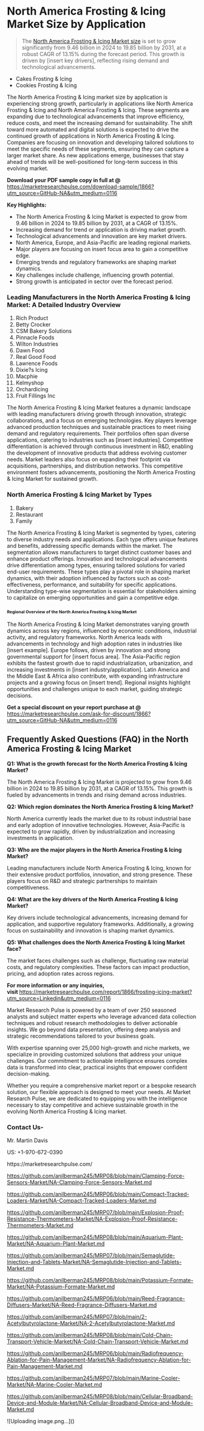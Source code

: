 <h1>North America Frosting & Icing Market&nbsp;Size by Application</h1><blockquote><p>The <a href="https://marketresearchpulse.com/download-sample/1866?utm_source=GitHub-NA&amp;utm_medium=0116">North America Frosting & Icing Market size</a> is set to grow significantly from 9.46 billion in 2024 to 19.85 billion by 2031, at a robust CAGR of 13.15% during the forecast period. This growth is driven by [insert key drivers], reflecting rising demand and technological advancements.</p></blockquote><ul><li>Cakes Frosting & Icing <li> Cookies Frosting & Icing</li></ul><p>The North America Frosting & Icing market size by application is experiencing strong growth, particularly in applications like North America Frosting & Icing and North America Frosting & Icing. These segments are expanding due to technological advancements that improve efficiency, reduce costs, and meet the increasing demand for sustainability. The shift toward more automated and digital solutions is expected to drive the continued growth of applications in North America Frosting & Icing. Companies are focusing on innovation and developing tailored solutions to meet the specific needs of these segments, ensuring they can capture a larger market share. As new applications emerge, businesses that stay ahead of trends will be well-positioned for long-term success in this evolving market.</p><p><strong>Download your PDF sample copy in full at @ </strong><a href="https://marketresearchpulse.com/download-sample/1866?utm_source=GitHub-NA&amp;utm_medium=0116">https://marketresearchpulse.com/download-sample/1866?utm_source=GitHub-NA&amp;utm_medium=0116</a></p><p><strong>Key Highlights: </strong></p><ul><li>The North America Frosting & Icing Market is expected to grow from 9.46 billion in 2024 to 19.85 billion by 2031, at a CAGR of 13.15%.</li><li>Increasing demand for trend or application is driving market growth.</li><li>Technological advancements and innovation are key market drivers.</li><li>North America, Europe, and Asia-Pacific are leading regional markets.</li><li>Major players are focusing on insert focus area to gain a competitive edge.</li><li>Emerging trends and regulatory frameworks are shaping market dynamics.</li><li>Key challenges include challenge, influencing growth potential.</li><li>Strong growth is anticipated in sector over the forecast period.</li></ul><h3>Leading Manufacturers in the North America Frosting & Icing Market: A Detailed Industry Overview</h3><ol><li>Rich Product</li><li>Betty Crocker</li><li>CSM Bakery Solutions</li><li>Pinnacle Foods</li><li>Wilton Industries</li><li>Dawn Food</li><li>Real Good Food</li><li>Lawrence Foods</li><li>Dixie?s Icing</li><li>Macphie</li><li>Kelmyshop</li><li>Orchardicing</li><li>Fruit Fillings Inc</li></ol><div class="flex max-w-full flex-col flex-grow"><div class="min-h-8 text-message flex w-full flex-col items-end gap-2 whitespace-normal break-words [.text-message+&amp;]:mt-5" dir="auto" data-message-author-role="assistant" data-message-id="fd8432e4-4910-450d-b182-61b7bfb0a01f" data-message-model-slug="gpt-4o"><div class="flex w-full flex-col gap-1 empty:hidden first:pt-[3px]"><div class="markdown prose w-full break-words dark:prose-invert light"><p>The North America Frosting & Icing Market features a dynamic landscape with leading manufacturers driving growth through innovation, strategic collaborations, and a focus on emerging technologies. Key players leverage advanced production techniques and sustainable practices to meet rising demand and regulatory requirements. Their portfolios often span diverse applications, catering to industries such as [insert industries]. Competitive differentiation is achieved through continuous investment in R&amp;D, enabling the development of innovative products that address evolving customer needs. Market leaders also focus on expanding their footprint via acquisitions, partnerships, and distribution networks. This competitive environment fosters advancements, positioning the North America Frosting & Icing Market for sustained growth.</p></div></div></div></div><h3>North America Frosting & Icing Market by Types</h3><ol><li>Bakery <li> Restaurant <li> Family</li></ol><div class="flex max-w-full flex-col flex-grow"><div class="min-h-8 text-message flex w-full flex-col items-end gap-2 whitespace-normal break-words [.text-message+&amp;]:mt-5" dir="auto" data-message-author-role="assistant" data-message-id="084470be-0bb7-4664-bddf-5156b4f41249" data-message-model-slug="gpt-4o-mini"><div class="flex w-full flex-col gap-1 empty:hidden first:pt-[3px]"><div class="markdown prose w-full break-words dark:prose-invert light"><p>The North America Frosting & Icing Market is segmented by types, catering to diverse industry needs and applications. Each type offers unique features and benefits, addressing specific demands within the market. The segmentation allows manufacturers to target distinct customer bases and enhance product offerings. Innovation and technological advancements drive differentiation among types, ensuring tailored solutions for varied end-user requirements. These types play a pivotal role in shaping market dynamics, with their adoption influenced by factors such as cost-effectiveness, performance, and suitability for specific applications. Understanding type-wise segmentation is essential for stakeholders aiming to capitalize on emerging opportunities and gain a competitive edge.</p></div></div></div></div><h3><span style="font-size: 11px;">Regional Overview of the North America Frosting & Icing Market</span></h3><div class="flex max-w-full flex-col flex-grow"><div class="min-h-8 text-message flex w-full flex-col items-end gap-2 whitespace-normal break-words [.text-message+&amp;]:mt-5" dir="auto" data-message-author-role="assistant" data-message-id="e9038762-ce64-4e30-91c9-9bd413514231" data-message-model-slug="gpt-4o-mini"><div class="flex w-full flex-col gap-1 empty:hidden first:pt-[3px]"><div class="markdown prose w-full break-words dark:prose-invert light"><p>The North America Frosting & Icing Market demonstrates varying growth dynamics across key regions, influenced by economic conditions, industrial activity, and regulatory frameworks. North America leads with advancements in technology and high adoption rates in industries like [insert example]. Europe follows, driven by innovation and strong governmental support for [insert focus area]. The Asia-Pacific region exhibits the fastest growth due to rapid industrialization, urbanization, and increasing investments in [insert industry/application]. Latin America and the Middle East &amp; Africa also contribute, with expanding infrastructure projects and a growing focus on [insert trend]. Regional insights highlight opportunities and challenges unique to each market, guiding strategic decisions.</p></div></div></div></div><p><strong>Get a special discount on your report purchase at @ </strong><a href="https://marketresearchpulse.com/ask-for-discount/1866?utm_source=GitHub-NA&amp;utm_medium=0116">https://marketresearchpulse.com/ask-for-discount/1866?utm_source=GitHub-NA&amp;utm_medium=0116</a></p><h2>Frequently Asked Questions (FAQ) in the North America Frosting & Icing Market</h2><p><strong>Q1: What is the growth forecast for the North America Frosting & Icing Market?</strong></p><p>The North America Frosting & Icing Market is projected to grow from 9.46 billion in 2024 to 19.85 billion by 2031, at a CAGR of 13.15%. This growth is fueled by advancements in trends and rising demand across industries.</p><p><strong>Q2: Which region dominates the North America Frosting & Icing Market?</strong></p><p>North America currently leads the market due to its robust industrial base and early adoption of innovative technologies. However, Asia-Pacific is expected to grow rapidly, driven by industrialization and increasing investments in application.</p><p><strong>Q3: Who are the major players in the North America Frosting & Icing Market?</strong></p><p>Leading manufacturers include North America Frosting & Icing, known for their extensive product portfolios, innovation, and strong presence. These players focus on R&amp;D and strategic partnerships to maintain competitiveness.</p><p><strong>Q4: What are the key drivers of the North America Frosting & Icing Market?</strong></p><p>Key drivers include technological advancements, increasing demand for application, and supportive regulatory frameworks. Additionally, a growing focus on sustainability and innovation is shaping market dynamics.</p><p><strong>Q5: What challenges does the North America Frosting & Icing Market face?</strong></p><p>The market faces challenges such as challenge, fluctuating raw material costs, and regulatory complexities. These factors can impact production, pricing, and adoption rates across regions.</p><p><strong>For more information or any inquiries, visit&nbsp;</strong><a href="https://marketresearchpulse.com/report/1866/frosting-icing-market?utm_source=Linkedin&utm_medium=0116">https://marketresearchpulse.com/report/1866/frosting-icing-market?utm_source=Linkedin&utm_medium=0116</a></p><p>Market Research Pulse is powered by a team of over 250 seasoned analysts and subject matter experts who leverage advanced data collection techniques and robust research methodologies to deliver actionable insights. We go beyond data presentation, offering deep analysis and strategic recommendations tailored to your business goals.</p><p>With expertise spanning over 25,000 high-growth and niche markets, we specialize in providing customized solutions that address your unique challenges. Our commitment to actionable intelligence ensures complex data is transformed into clear, practical insights that empower confident decision-making.</p><p>Whether you require a comprehensive market report or a bespoke research solution, our flexible approach is designed to meet your needs. At Market Research Pulse, we are dedicated to equipping you with the intelligence necessary to stay competitive and achieve sustainable growth in the evolving North America Frosting & Icing market.</p><h3><strong>Contact Us-</strong></h3><p>Mr. Martin Davis</p><p>US: +1-970-672-0390</p><p>https://marketresearchpulse.com/</p><p><a href="https://github.com/anilberman245/MRP08/blob/main/Clamping-Force-Sensors-Market/NA-Clamping-Force-Sensors-Market.md">https://github.com/anilberman245/MRP08/blob/main/Clamping-Force-Sensors-Market/NA-Clamping-Force-Sensors-Market.md</a></p><p><a href="https://github.com/anilberman245/MRP06/blob/main/Compact-Tracked-Loaders-Market/NA-Compact-Tracked-Loaders-Market.md">https://github.com/anilberman245/MRP06/blob/main/Compact-Tracked-Loaders-Market/NA-Compact-Tracked-Loaders-Market.md</a></p><p><a href="https://github.com/anilberman245/MRP07/blob/main/Explosion-Proof-Resistance-Thermometers-Market/NA-Explosion-Proof-Resistance-Thermometers-Market.md">https://github.com/anilberman245/MRP07/blob/main/Explosion-Proof-Resistance-Thermometers-Market/NA-Explosion-Proof-Resistance-Thermometers-Market.md</a></p><p><a href="https://github.com/anilberman245/MRP08/blob/main/Aquarium-Plant-Market/NA-Aquarium-Plant-Market.md">https://github.com/anilberman245/MRP08/blob/main/Aquarium-Plant-Market/NA-Aquarium-Plant-Market.md</a></p><p><a href="https://github.com/anilberman245/MRP07/blob/main/Semaglutide-Injection-and-Tablets-Market/NA-Semaglutide-Injection-and-Tablets-Market.md">https://github.com/anilberman245/MRP07/blob/main/Semaglutide-Injection-and-Tablets-Market/NA-Semaglutide-Injection-and-Tablets-Market.md</a></p><p><a href="https://github.com/anilberman245/MRP08/blob/main/Potassium-Formate-Market/NA-Potassium-Formate-Market.md">https://github.com/anilberman245/MRP08/blob/main/Potassium-Formate-Market/NA-Potassium-Formate-Market.md</a></p><p><a href="https://github.com/anilberman245/MRP06/blob/main/Reed-Fragrance-Diffusers-Market/NA-Reed-Fragrance-Diffusers-Market.md">https://github.com/anilberman245/MRP06/blob/main/Reed-Fragrance-Diffusers-Market/NA-Reed-Fragrance-Diffusers-Market.md</a></p><p><a href="https://github.com/anilberman245/MRP07/blob/main/2-Acetylbutyrolactone-Market/NA-2-Acetylbutyrolactone-Market.md">https://github.com/anilberman245/MRP07/blob/main/2-Acetylbutyrolactone-Market/NA-2-Acetylbutyrolactone-Market.md</a></p><p><a href="https://github.com/anilberman245/MRP08/blob/main/Cold-Chain-Transport-Vehicle-Market/NA-Cold-Chain-Transport-Vehicle-Market.md">https://github.com/anilberman245/MRP08/blob/main/Cold-Chain-Transport-Vehicle-Market/NA-Cold-Chain-Transport-Vehicle-Market.md</a></p><p><a href="https://github.com/anilberman245/MRP06/blob/main/Radiofrequency-Ablation-for-Pain-Management-Market/NA-Radiofrequency-Ablation-for-Pain-Management-Market.md">https://github.com/anilberman245/MRP06/blob/main/Radiofrequency-Ablation-for-Pain-Management-Market/NA-Radiofrequency-Ablation-for-Pain-Management-Market.md</a></p><p><a href="https://github.com/anilberman245/MRP07/blob/main/Marine-Cooler-Market/NA-Marine-Cooler-Market.md">https://github.com/anilberman245/MRP07/blob/main/Marine-Cooler-Market/NA-Marine-Cooler-Market.md</a></p><p><a href="https://github.com/anilberman245/MRP08/blob/main/Cellular-Broadband-Device-and-Module-Market/NA-Cellular-Broadband-Device-and-Module-Market.md">https://github.com/anilberman245/MRP08/blob/main/Cellular-Broadband-Device-and-Module-Market/NA-Cellular-Broadband-Device-and-Module-Market.md</a></p>
![Uploading image.png…]()

